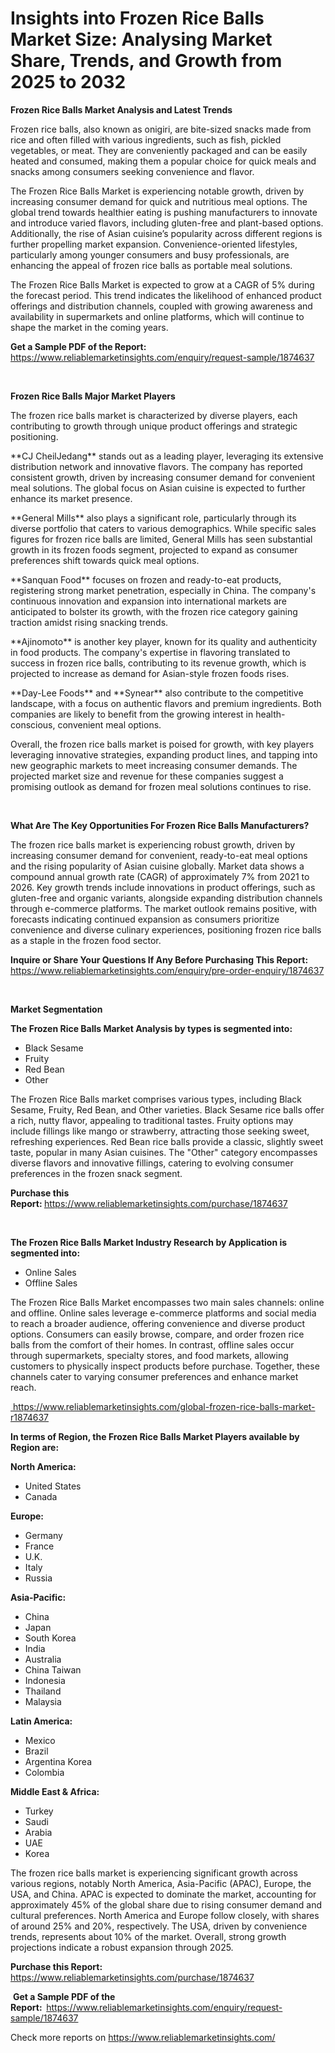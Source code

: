 <p><h1>Insights into Frozen Rice Balls Market Size: Analysing Market Share, Trends, and Growth from 2025 to 2032</h1></p><p><strong>Frozen Rice Balls Market Analysis and Latest Trends</strong></p>
<p><p>Frozen rice balls, also known as onigiri, are bite-sized snacks made from rice and often filled with various ingredients, such as fish, pickled vegetables, or meat. They are conveniently packaged and can be easily heated and consumed, making them a popular choice for quick meals and snacks among consumers seeking convenience and flavor. </p><p>The Frozen Rice Balls Market is experiencing notable growth, driven by increasing consumer demand for quick and nutritious meal options. The global trend towards healthier eating is pushing manufacturers to innovate and introduce varied flavors, including gluten-free and plant-based options. Additionally, the rise of Asian cuisine’s popularity across different regions is further propelling market expansion. Convenience-oriented lifestyles, particularly among younger consumers and busy professionals, are enhancing the appeal of frozen rice balls as portable meal solutions. </p><p>The Frozen Rice Balls Market is expected to grow at a CAGR of 5% during the forecast period. This trend indicates the likelihood of enhanced product offerings and distribution channels, coupled with growing awareness and availability in supermarkets and online platforms, which will continue to shape the market in the coming years.</p></p>
<p><strong>Get a Sample PDF of the Report:&nbsp;</strong> <a href="https://www.reliablemarketinsights.com/enquiry/request-sample/1874637?utm_campaign=2116&utm_medium=2&utm_source=Github&utm_content=ia&utm_term=15022025&utm_id=frozen-rice-balls">https://www.reliablemarketinsights.com/enquiry/request-sample/1874637</a></p>
<p>&nbsp;</p>
<p><strong>Frozen Rice Balls Major Market Players</strong></p>
<p><p>The frozen rice balls market is characterized by diverse players, each contributing to growth through unique product offerings and strategic positioning. </p><p>**CJ CheilJedang** stands out as a leading player, leveraging its extensive distribution network and innovative flavors. The company has reported consistent growth, driven by increasing consumer demand for convenient meal solutions. The global focus on Asian cuisine is expected to further enhance its market presence.</p><p>**General Mills** also plays a significant role, particularly through its diverse portfolio that caters to various demographics. While specific sales figures for frozen rice balls are limited, General Mills has seen substantial growth in its frozen foods segment, projected to expand as consumer preferences shift towards quick meal options.</p><p>**Sanquan Food** focuses on frozen and ready-to-eat products, registering strong market penetration, especially in China. The company's continuous innovation and expansion into international markets are anticipated to bolster its growth, with the frozen rice category gaining traction amidst rising snacking trends.</p><p>**Ajinomoto** is another key player, known for its quality and authenticity in food products. The company's expertise in flavoring translated to success in frozen rice balls, contributing to its revenue growth, which is projected to increase as demand for Asian-style frozen foods rises.</p><p>**Day-Lee Foods** and **Synear** also contribute to the competitive landscape, with a focus on authentic flavors and premium ingredients. Both companies are likely to benefit from the growing interest in health-conscious, convenient meal options.</p><p>Overall, the frozen rice balls market is poised for growth, with key players leveraging innovative strategies, expanding product lines, and tapping into new geographic markets to meet increasing consumer demands. The projected market size and revenue for these companies suggest a promising outlook as demand for frozen meal solutions continues to rise.</p></p>
<p>&nbsp;</p>
<p><strong>What Are The Key Opportunities For Frozen Rice Balls Manufacturers?</strong></p>
<p><p>The frozen rice balls market is experiencing robust growth, driven by increasing consumer demand for convenient, ready-to-eat meal options and the rising popularity of Asian cuisine globally. Market data shows a compound annual growth rate (CAGR) of approximately 7% from 2021 to 2026. Key growth trends include innovations in product offerings, such as gluten-free and organic variants, alongside expanding distribution channels through e-commerce platforms. The market outlook remains positive, with forecasts indicating continued expansion as consumers prioritize convenience and diverse culinary experiences, positioning frozen rice balls as a staple in the frozen food sector.</p></p>
<p><strong>Inquire or Share Your Questions If Any Before Purchasing This Report:</strong> <a href="https://www.reliablemarketinsights.com/enquiry/pre-order-enquiry/1874637?utm_campaign=2116&utm_medium=2&utm_source=Github&utm_content=ia&utm_term=15022025&utm_id=frozen-rice-balls">https://www.reliablemarketinsights.com/enquiry/pre-order-enquiry/1874637</a></p>
<p>&nbsp;</p>
<p><strong>Market Segmentation</strong></p>
<p><strong>The Frozen Rice Balls Market Analysis by types is segmented into:</strong></p>
<p><ul><li>Black Sesame</li><li>Fruity</li><li>Red Bean</li><li>Other</li></ul></p>
<p><p>The Frozen Rice Balls market comprises various types, including Black Sesame, Fruity, Red Bean, and Other varieties. Black Sesame rice balls offer a rich, nutty flavor, appealing to traditional tastes. Fruity options may include fillings like mango or strawberry, attracting those seeking sweet, refreshing experiences. Red Bean rice balls provide a classic, slightly sweet taste, popular in many Asian cuisines. The "Other" category encompasses diverse flavors and innovative fillings, catering to evolving consumer preferences in the frozen snack segment.</p></p>
<p><strong>Purchase this Report:&nbsp;</strong><a href="https://www.reliablemarketinsights.com/purchase/1874637?utm_campaign=2116&utm_medium=2&utm_source=Github&utm_content=ia&utm_term=15022025&utm_id=frozen-rice-balls">https://www.reliablemarketinsights.com/purchase/1874637</a></p>
<p>&nbsp;</p>
<p><strong>The Frozen Rice Balls Market Industry Research by Application is segmented into:</strong></p>
<p><ul><li>Online Sales</li><li>Offline Sales</li></ul></p>
<p><p>The Frozen Rice Balls Market encompasses two main sales channels: online and offline. Online sales leverage e-commerce platforms and social media to reach a broader audience, offering convenience and diverse product options. Consumers can easily browse, compare, and order frozen rice balls from the comfort of their homes. In contrast, offline sales occur through supermarkets, specialty stores, and food markets, allowing customers to physically inspect products before purchase. Together, these channels cater to varying consumer preferences and enhance market reach.</p></p>
<p><a href="https://www.reliablemarketinsights.com/global-frozen-rice-balls-market-r1874637?utm_campaign=2116&utm_medium=2&utm_source=Github&utm_content=ia&utm_term=15022025&utm_id=frozen-rice-balls">&nbsp;https://www.reliablemarketinsights.com/global-frozen-rice-balls-market-r1874637</a></p>
<p><strong>In terms of Region, the Frozen Rice Balls Market Players available by Region are:</strong></p>
<p>
    <p> <strong> North America: </strong>
        <ul>
            <li>United States</li>
            <li>Canada</li>
        </ul>
        </p> 
    <p> <strong> Europe: </strong>
        <ul>
            <li>Germany</li>
            <li>France</li>
            <li>U.K.</li>
            <li>Italy</li>
            <li>Russia</li>
        </ul>
        </p> 
    <p> <strong> Asia-Pacific: </strong>
        <ul>
            <li>China</li>
            <li>Japan</li>
            <li>South Korea</li>
            <li>India</li>
            <li>Australia</li>
            <li>China Taiwan</li>
            <li>Indonesia</li>
            <li>Thailand</li>
            <li>Malaysia</li>
        </ul>
        </p> 
    <p> <strong> Latin America: </strong>
        <ul>
            <li>Mexico</li>
            <li>Brazil</li>
            <li>Argentina Korea</li>
            <li>Colombia</li>
        </ul>
        </p> 
    <p> <strong> Middle East & Africa: </strong>
        <ul>
            <li>Turkey</li>
            <li>Saudi</li>
            <li>Arabia</li>
            <li>UAE</li>
            <li>Korea</li>
        </ul>
    </p>
    </p>
<p><p>The frozen rice balls market is experiencing significant growth across various regions, notably North America, Asia-Pacific (APAC), Europe, the USA, and China. APAC is expected to dominate the market, accounting for approximately 45% of the global share due to rising consumer demand and cultural preferences. North America and Europe follow closely, with shares of around 25% and 20%, respectively. The USA, driven by convenience trends, represents about 10% of the market. Overall, strong growth projections indicate a robust expansion through 2025.</p></p>
<p><strong>Purchase this Report: </strong><a href="https://www.reliablemarketinsights.com/purchase/1874637?utm_campaign=2116&utm_medium=2&utm_source=Github&utm_content=ia&utm_term=15022025&utm_id=frozen-rice-balls">https://www.reliablemarketinsights.com/purchase/1874637</a></p>
<p>&nbsp;<strong>Get a Sample PDF of the Report:&nbsp;&nbsp;</strong><a href="https://www.reliablemarketinsights.com/enquiry/request-sample/1874637?utm_campaign=2116&utm_medium=2&utm_source=Github&utm_content=ia&utm_term=15022025&utm_id=frozen-rice-balls">https://www.reliablemarketinsights.com/enquiry/request-sample/1874637</a></p>
<p><strong></strong></p>
<p>Check more reports on <a href="https://www.reliablemarketinsights.com/?utm_campaign=2116&utm_medium=2&utm_source=Github&utm_content=ia&utm_term=15022025&utm_id=frozen-rice-balls">https://www.reliablemarketinsights.com/</a></p>